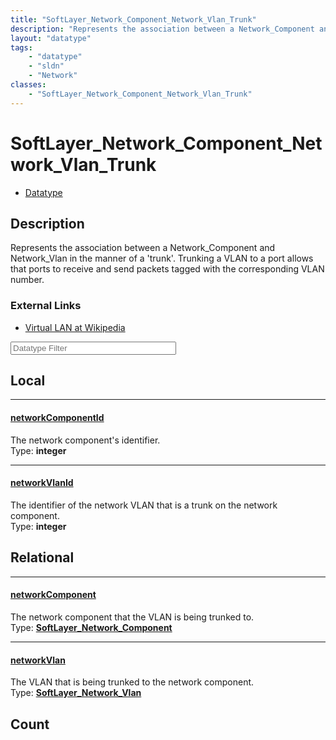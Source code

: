 ```yaml
---
title: "SoftLayer_Network_Component_Network_Vlan_Trunk"
description: "Represents the association between a Network_Component and Network_Vlan in the manner of a 'trunk'. Trunking a VLAN to a... "
layout: "datatype"
tags:
    - "datatype"
    - "sldn"
    - "Network"
classes:
    - "SoftLayer_Network_Component_Network_Vlan_Trunk"
---
```


# SoftLayer_Network_Component_Network_Vlan_Trunk
<div id='service-datatype'>
    <ul id='sldn-reference-tabs'>
        <li id='datatype'> <a href='/reference/datatypes/SoftLayer_Network_Component_Network_Vlan_Trunk' >Datatype</a></li>
    </ul>
</div>

## Description 


Represents the association between a Network_Component and Network_Vlan in the manner of a 'trunk'. Trunking a VLAN to a port allows that ports to receive and send packets tagged with the corresponding VLAN number. 

### External Links


* [Virtual LAN at Wikipedia](http://en.wikipedia.org/wiki/Virtual_LAN)






<!-- Filer BEGIN -->
<div class="view-filters">
        <div class="clearfix">
            <div class="search-input-box">
                <input placeholder="Datatype Filter" onkeyup="titleSearch(inputId='prop-input', divId='properties', elementClass='prop-row')" 
                    type="text" id="prop-input" value="" size="30" maxlength="128" class="form-text">
            </div>
        </div>
</div>
<!-- Filer END -->

<div id="properties" class="content">
<div id="localProperties" class="prop-content" >

## Local
<div class="prop-row">

-----
[networkComponentId]: #networkcomponentid
#### [networkComponentId]
The network component's identifier.  
<span class="type-label">Type: </span>**integer**  



</div>
<div class="prop-row">

-----
[networkVlanId]: #networkvlanid
#### [networkVlanId]
The identifier of the network VLAN that is a trunk on the network component.  
<span class="type-label">Type: </span>**integer**  



</div>
</div>
<!-- LOCAL PROPERTY END -->

<div id="relationalProperties"  class="prop-content" >

## Relational
<div class="prop-row">

-----
[networkComponent]: #networkcomponent
#### [networkComponent]
The network component that the VLAN is being trunked to.  
<span class="type-label">Type: </span>**<a href='/reference/datatypes/SoftLayer_Network_Component'>SoftLayer_Network_Component </a>**  



</div>
<div class="prop-row">

-----
[networkVlan]: #networkvlan
#### [networkVlan]
The VLAN that is being trunked to the network component.  
<span class="type-label">Type: </span>**<a href='/reference/datatypes/SoftLayer_Network_Vlan'>SoftLayer_Network_Vlan </a>**  



</div>

## Count
</div>


